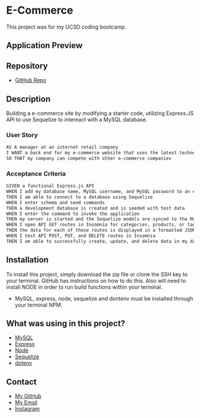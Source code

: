 # E-Commerce

This project was for my UCSD coding bootcamp. 

## Application Preview

## Repository

* [GitHub Repo](https://github.com/latommyla/E-Commerce)

## Description 

Building a e-commerce site by modifying a starter code, utilizing Express.JS API to use Sequelize to intereact with a MySQL database.

### User Story
```md
AS A manager at an internet retail company
I WANT a back end for my e-commerce website that uses the latest technologies
SO THAT my company can compete with other e-commerce companies
```
### Acceptance Criteria
```md
GIVEN a functional Express.js API
WHEN I add my database name, MySQL username, and MySQL password to an environment variable file
THEN I am able to connect to a database using Sequelize
WHEN I enter schema and seed commands
THEN a development database is created and is seeded with test data
WHEN I enter the command to invoke the application
THEN my server is started and the Sequelize models are synced to the MySQL database
WHEN I open API GET routes in Insomnia for categories, products, or tags
THEN the data for each of these routes is displayed in a formatted JSON
WHEN I test API POST, PUT, and DELETE routes in Insomnia
THEN I am able to successfully create, update, and delete data in my database
```

## Installation

To install this project, simply download the zip file or clone the SSH key to your terminal. GitHub has instructions on how to do this. Also will need to install NODE in order to run build functions within your terminal. 

- MySQL, express, node, sequelize and dontenv must be installed through your terminal NPM.

## What was using in this project?

- [MySQL](https://www.npmjs.com/package/mysql2)
- [Express](https://www.npmjs.com/package/express)
- [Node](https://nodejs.org/en/)
- [Sequelize](https://www.npmjs.com/package/sequelize)
- [dotenv](https://www.npmjs.com/package/dotenv)

## Contact

- [My GitHub](https://github.com/latommyla)
- [My Email](mailto:tommyl.dmd@gmail.com)
- [Instagram](https://instagram.com/latommyla)